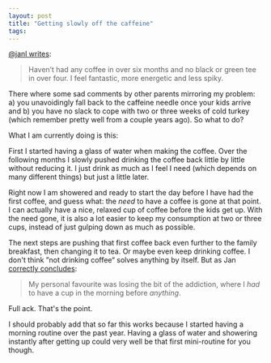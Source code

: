 ```yaml
---
layout: post
title: "Getting slowly off the caffeine"
tags:
---
```


[@janl writes](https://twitter.com/janl/status/421216917966557184):

> Haven’t had any coffee in over six months and no black or green tee in over four. I feel fantastic, more energetic and less spiky.

There where some sad comments by other parents mirroring my problem: a) you unavoidingly fall back to the caffeine needle once your kids arrive and b) you have no slack to cope with two or three weeks of cold turkey (which remember pretty well from a couple years ago). So what to do?

What I am currently doing is this:

First I started having a glass of water when making the coffee. Over the following months I slowly pushed drinking the coffee back little by little without reducing it. I just drink as much as I feel I need (which depends on many different things) but just a little later. 

Right now I am showered and ready to start the day before I have had the first coffee, and guess what: the *need* to have a coffee is gone at that point. I can actually have a nice, relaxed cup of coffee before the kids get up. With the need gone, it is also a lot easier to keep my consumption at two or three cups, instead of just gulping down as much as possible.

The next steps are pushing that first coffee back even further to the family breakfast, then changing it to tea. Or maybe even keep drinking coffee. I don't think ”not drinking coffee“ solves anything by itself. But as Jan [correctly concludes](https://twitter.com/janl/status/421221588726714368):

> My personal favourite was losing the bit of the addiction, where I *had* to have a cup in the morning before *anything*.

Full ack. That's the point.

I should probably add that so far this works because I started having a morning routine over the past year. Having a glass of water and showering instantly after getting up could very well be that first mini-routine for you though. 